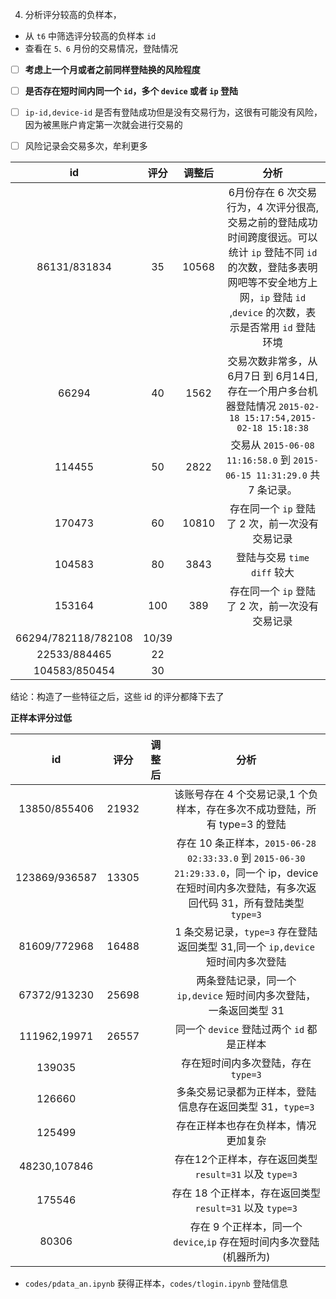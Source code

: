 

4. 分析评分较高的负样本，
- 从 `t6` 中筛选评分较高的负样本 `id`
- 查看在 `5、6` 月份的交易情况，登陆情况

- [ ] **考虑上一个月或者之前同样登陆换的风险程度**

- [ ] **是否存在短时间内同一个 `id`，多个 `device` 或者 `ip` 登陆**

- [ ] `ip-id,device-id` 是否有登陆成功但是没有交易行为，这很有可能没有风险，因为被黑账户肯定第一次就会进行交易的

- [ ] 风险记录会交易多次，牟利更多


| id | 评分| 调整后 | 分析 |
|:---:|:---:|:---:|:---:
|86131/831834| 35 | 10568 | 6月份存在 6 次交易行为，4 次评分很高,交易之前的登陆成功时间跨度很远。可以统计 `ip` 登陆不同 `id` 的次数，登陆多表明网吧等不安全地方上网，`ip` 登陆 `id` ,`device` 的次数，表示是否常用 `id` 登陆环境
|66294| 40 | 1562 | 交易次数非常多，从 6月7日 到 6月14日,存在一个用户多台机器登陆情况 `2015-02-18 15:17:54,2015-02-18 15:18:38`
|114455|50|2822|交易从 `2015-06-08 11:16:58.0` 到 `2015-06-15 11:31:29.0` 共 7 条记录。
|170473|60|10810|存在同一个 `ip` 登陆了 2 次，前一次没有交易记录
|104583|80|3843|登陆与交易 `time diff` 较大
|153164|100|389|存在同一个 `ip` 登陆了 2 次，前一次没有交易记录
| 66294/782118/782108 | 10/39 |
|22533/884465 | 22 |
|104583/850454| 30|

结论：构造了一些特征之后，这些 id 的评分都降下去了


**正样本评分过低**

| id | 评分| 调整后 | 分析 |
|:---:|:---:|:---:|:---:
|13850/855406|21932| | 该账号存在 4 个交易记录,1 个负样本，存在多次不成功登陆，所有 type=3 的登陆
|123869/936587|13305| |存在 10 条正样本，`2015-06-28 02:33:33.0` 到 `2015-06-30 21:29:33.0`，同一个 ip，device 在短时间内多次登陆，有多次返回代码 31，所有登陆类型 `type=3`
|81609/772968|16488| | 1 条交易记录，`type=3` 存在登陆返回类型 31,同一个 `ip,device` 短时间内多次登陆
|67372/913230| 25698 | | 两条登陆记录，同一个 `ip,device` 短时间内多次登陆，一条返回类型 31
|111962,19971|26557| | 同一个 `device` 登陆过两个 `id` 都是正样本
|139035| | | 存在短时间内多次登陆，存在 `type=3`
|126660| | | 多条交易记录都为正样本，登陆信息存在返回类型 31，`type=3`
|125499| | | 存在正样本也存在负样本，情况更加复杂|
|48230,107846| | | 存在12个正样本，存在返回类型 `result=31` 以及 `type=3`
|175546| | | 存在 18 个正样本，存在返回类型 `result=31` 以及 `type=3`
|80306| | | 存在 9 个正样本，同一个 `device`,`ip` 存在短时间内多次登陆(机器所为)

- `codes/pdata_an.ipynb` 获得正样本，`codes/tlogin.ipynb` 登陆信息


